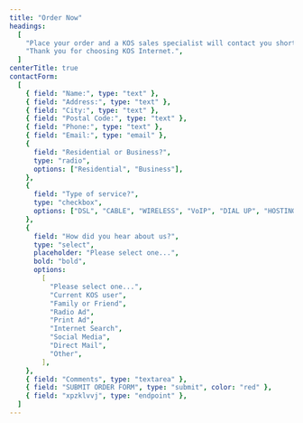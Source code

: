 ```yaml
---
title: "Order Now"
headings:
  [
    "Place your order and a KOS sales specialist will contact you shortly to get your payment information and book your service appointment.",
    "Thank you for choosing KOS Internet.",
  ]
centerTitle: true
contactForm:
  [
    { field: "Name:", type: "text" },
    { field: "Address:", type: "text" },
    { field: "City:", type: "text" },
    { field: "Postal Code:", type: "text" },
    { field: "Phone:", type: "text" },
    { field: "Email:", type: "email" },
    {
      field: "Residential or Business?",
      type: "radio",
      options: ["Residential", "Business"],
    },
    {
      field: "Type of service?",
      type: "checkbox",
      options: ["DSL", "CABLE", "WIRELESS", "VoIP", "DIAL UP", "HOSTING"],
    },
    {
      field: "How did you hear about us?",
      type: "select",
      placeholder: "Please select one...",
      bold: "bold",
      options:
        [
          "Please select one...",
          "Current KOS user",
          "Family or Friend",
          "Radio Ad",
          "Print Ad",
          "Internet Search",
          "Social Media",
          "Direct Mail",
          "Other",
        ],
    },
    { field: "Comments", type: "textarea" },
    { field: "SUBMIT ORDER FORM", type: "submit", color: "red" },
    { field: "xpzklvvj", type: "endpoint" },
  ]
---
```

